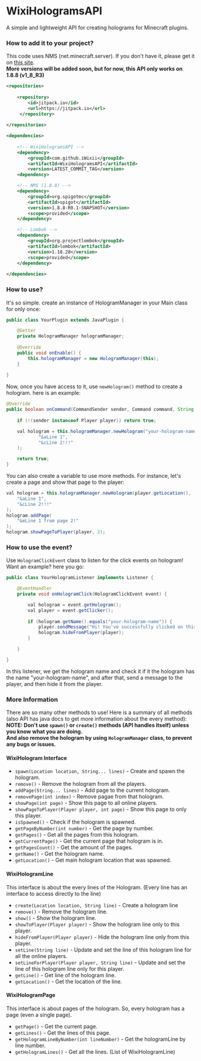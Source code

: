 # WixiHologramsAPI
A simple and lightweight API for creating holograms for Minecraft plugins.

### How to add it to your project?
This code uses NMS (net.minecraft.server). If you don't have it, please get it on [this site](https://www.spigotmc.org/wiki/buildtools/).
<br>**More versions will be added soon, but for now, this API only works on 1.8.8 (v1_8_R3)**
```xml
<repositories>
        
    <repository>
        <id>jitpack.io</id>
        <url>https://jitpack.io</url>
     </repository>
        
</repositories>

<dependencies>
        
    <!-- WixiHologramsAPI -->
    <dependency>
        <groupId>com.github.iWixii</groupId>
        <artifactId>WixiHologramsAPI</artifactId>
        <version>LATEST_COMMIT_TAG</version>
    <dependency>

    <!-- NMS (1.8.8) -->
    <dependency>
        <groupId>org.spigotmc</groupId>
        <artifactId>spigot</artifactId>
        <version>1.8.8-R0.1-SNAPSHOT</version>
        <scope>provided</scope>
    </dependency>

    <!-- Lombok -->
    <dependency>
        <groupId>org.projectlombok</groupId>
        <artifactId>lombok</artifactId>
        <version>1.18.28</version>
        <scope>provided</scope>
    </dependency>
            
</dependencies>
```

### How to use?
It's so simple. create an instance of HologramManager in your Main class for only once:
```java
public class YourPlugin extends JavaPlugin {

    @Getter
    private HologramManager hologramManager;
    
    @Override
    public void onEnable() {
        this.hologramManager = new HologramManager(this);
    }
    
}
```
Now, once you have access to it, use ``newHologram()`` method to create a hologram. here is an example:
```java
@Override
public boolean onCommand(CommandSender sender, Command command, String label, String[] args) {
        
    if (!(sender instanceof Player player)) return true;

    val hologram = this.hologramManager.newHologram("your-hologram-name", player.getLocation(),
            "&aLine 1",
            "&cLine 2!!!"
    );

    return true;
}
```
You can also create a variable to use more methods. For instance, let's create a page and show that page to the player:
```java
val hologram = this.hologramManager.newHologram(player.getLocation(),
    "&aLine 1",
    "&cLine 2!!!"
);
hologram.addPage(
    "&eLine 1 from page 2!"
);
hologram.showPageToPlayer(player, 2);
```

### How to use the event?
Use ``HologramClickEvent`` class to listen for the click events on hologram! Want an example? here you go:
```java
public class YourHologramListener implements Listener {

    @EventHandler
    private void onHologramClick(HologramClickEvent event) {

        val hologram = event.getHologram();
        val player = event.getClicker();
        
        if (hologram.getName().equals("your-hologram-name")) {
            player.sendMessage("Hi! You've successfully clicked on this hologram!");
            hologram.hideFromPlayer(player);
        }

    }

}
```
In this listener, we get the hologram name and check it if it the hologram has the name "your-hologram-name", and after that, send a message to the player, and then hide it from the player.

### More Information
There are so many other methods to use! Here is a summary of all methods (also API has java docs to get more information about the every method):
<br>**NOTE: Don't use ``spawn()`` or ``create()`` methods (API handles itself) unless you know what you are doing.**
<br>**And also remove the hologram by using ``HologramManager`` class, to prevent any bugs or issues.**

#### WixiHologram Interface
- ``spawn(Location location, String... lines)`` - Create and spawn the hologram.
- ``remove()`` - Remove the hologram from all the players.
- ``addPage(String... lines)`` - Add page to the current hologram.
- ``removePage(int index)`` - Remove pagae from that hologram.
- ``showPage(int page)`` - Show this page to all online players.
- ``showPageToPlayer(Player player, int page)`` - Show this page to only this player.
- ``isSpawned()`` - Check if the hologram is spawned.
- ``getPageByNumber(int number)`` - Get the page by number.
- ``getPages()`` - Get all the pages from this hologram.
- ``getCurrentPage()`` - Get the current page that hologram is in.
- ``getPagesCount()`` - Get the amount of the pages.
- ``getName()`` - Get the hologram name.
- ``getLocation()`` - Get main hologram location that was spawned.

#### WixiHologramLine
This interface is about the every lines of the Hologram. (Every line has an interface to access directly to the line)
- ``create(Location location, String line)`` - Create a hologram line
- ``remove()`` - Remove the hologram line.
- ``show()`` - Show the hologram line.
- ``showToPlayer(Player player)`` - Show the hologram line only to this player.
- ``hideFromPlayer(Player player)`` - Hide the hologram line only from this player.
- ``setLine(String line)`` - Update and set the line of this hologram line for all the online players.
- ``setLineForPlayer(Player player, String line)`` - Update and set the line of this hologram line only for this player.
- ``getLine()`` - Get line of the hologram line.
- ``getLocation()`` - Get the location of the line.

#### WixiHologramPage
This interface is about pages of the hologram. So, every hologram has a page (even a single page).
- ``getPage()`` - Get the current page.
- ``getLines()`` - Get the lines of this page.
- ``getHologramLineByNumber(int lineNumber)`` - Get the hologramLine by line number.
- ``getHologramLines()`` - Get all the lines. (List of WixiHologramLine)
